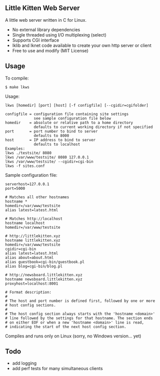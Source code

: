 ## Little Kitten Web Server

A little web server written in C for Linux.

- No external library dependencies
- Single threaded using I/O multiplexing (select)
- Supports CGI interface
- lklib and lknet code available to create your own http server or client
- Free to use and modify (MIT License)

## Usage

To compile:

    $ make lkws

Usage:

    lkws [homedir] [port] [host] [-f configfile] [--cgidir=cgifolder]

    configfile = configuration file containing site settings
                 see sample configuration file below
    homedir    = absolute or relative path to a home directory
                 defaults to current working directory if not specified
    port       = port number to bind to server
                 defaults to 8000
    host       = IP address to bind to server
                 defaults to localhost
    Examples:
    lkws ./testsite/ 8080
    lkws /var/www/testsite/ 8080 127.0.0.1
    lkws /var/www/testsite/ --cgidir=cgi-bin
    lkws -f sites.conf

Sample configuration file:

    serverhost=127.0.0.1
    port=5000

    # Matches all other hostnames
    hostname *
    homedir=/var/www/testsite
    alias latest=latest.html

    # Matches http://localhost
    hostname localhost
    homedir=/var/www/testsite

    # http://littlekitten.xyz
    hostname littlekitten.xyz
    homedir=/var/www/testsite
    cgidir=cgi-bin
    alias latest=latest.html
    alias about=about.html
    alias guestbook=cgi-bin/guestbook.pl
    alias blog=cgi-bin/blog.pl

    # http://newsboard.littlekitten.xyz
    hostname newsboard.littlekitten.xyz
    proxyhost=localhost:8001

    # Format description:
    #
    # The host and port number is defined first, followed by one or more
    # host config sections.
    #
    # The host config section always starts with the 'hostname <domain>'
    # line followed by the settings for that hostname. The section ends
    # on either EOF or when a new 'hostname <domain>' line is read,
    # indicating the start of the next host config section.


Compiles and runs only on Linux (sorry, no Windows version... yet)

## Todo

- add logging
- add perf tests for many simultaneous clients

